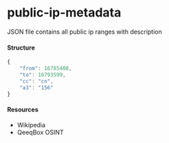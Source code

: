 # public-ip-metadata
JSON file contains all public ip ranges with description

#### Structure
```js
{
    "from": 16785408,
    "to": 16793599,
    "cc": "cn",
    "a3": "156"
}
```
#### Resources
- Wikipedia
- QeeqBox OSINT

